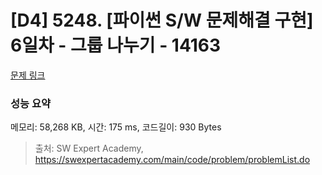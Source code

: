 # [D4] 5248. [파이썬 S/W 문제해결 구현] 6일차 - 그룹 나누기 - 14163 

[문제 링크](https://swexpertacademy.com/main/code/problem/problemDetail.do?contestProbId=AX--pdmaF9YDFARi) 

### 성능 요약

메모리: 58,268 KB, 시간: 175 ms, 코드길이: 930 Bytes



> 출처: SW Expert Academy, https://swexpertacademy.com/main/code/problem/problemList.do